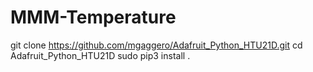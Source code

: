 # MMM-Temperature

git clone https://github.com/mgaggero/Adafruit_Python_HTU21D.git
cd Adafruit_Python_HTU21D
sudo pip3 install .
